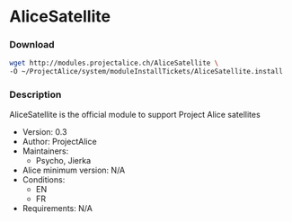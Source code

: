 # AliceSatellite

### Download
```bash
wget http://modules.projectalice.ch/AliceSatellite \
-O ~/ProjectAlice/system/moduleInstallTickets/AliceSatellite.install
```

### Description
AliceSatellite is the official module to support Project Alice satellites

- Version: 0.3
- Author: ProjectAlice
- Maintainers:
  - Psycho, Jierka
- Alice minimum version: N/A
- Conditions:
  - EN
  - FR
- Requirements: N/A
